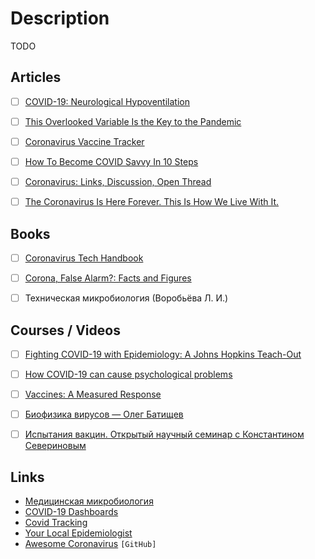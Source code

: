 # Description

TODO


## Articles

- [ ] [COVID-19: Neurological Hypoventilation](https://mad.science.blog/2020/04/11/covid-19-neurological-hypoventilation/)
- [ ] [This Overlooked Variable Is the Key to the Pandemic](https://www.theatlantic.com/health/archive/2020/09/k-overlooked-variable-driving-pandemic/616548/)
- [ ] [Coronavirus Vaccine Tracker](https://www.nytimes.com/interactive/2020/science/coronavirus-vaccine-tracker.html)
- [ ] [How To Become COVID Savvy In 10 Steps](https://medium.com/applied-data-science/how-to-become-covid-savvy-in-10-steps-b5942db3ac85)
- [ ] [Coronavirus: Links, Discussion, Open Thread](https://astralcodexten.substack.com/p/coronavirus-links-discussion-open)
- [ ] [The Coronavirus Is Here Forever. This Is How We Live With It.](https://www.theatlantic.com/science/archive/2021/08/how-we-live-coronavirus-forever/619783/)


## Books

- [ ] [Coronavirus Tech Handbook](https://coronavirustechhandbook.com/)
- [ ] [Corona, False Alarm?: Facts and Figures](https://www.goodreads.com/book/show/55370694)
- [ ] Техническая микробиология (Воробьёва Л. И.)


## Courses / Videos

- [ ] [Fighting COVID-19 with Epidemiology: A Johns Hopkins Teach-Out](https://www.coursera.org/learn/covid19-epidemiology)
- [ ] [How COVID-19 can cause psychological problems](https://youtu.be/LIOxKVrVRy4)
- [ ] [Vaccines: A Measured Response](https://youtu.be/8BIcAZxFfrc)
- [ ] [Биофизика вирусов — Олег Батищев](https://youtu.be/kNwMwaNHcv8)
- [ ] [Испытания вакцин. Открытый научный семинар с Константином Севериновым](https://youtu.be/5ebHY-M0JOU)


## Links

- [Медицинская микробиология](https://meduniver.com/Medical/Microbiology/)
- [COVID-19 Dashboards](https://covid19dashboards.com/)
- [Covid Tracking](https://covidtracking.com/)
- [Your Local Epidemiologist](https://yourlocalepidemiologist.substack.com)
- [Awesome Coronavirus](https://github.com/soroushchehresa/awesome-coronavirus) `[GitHub]`
